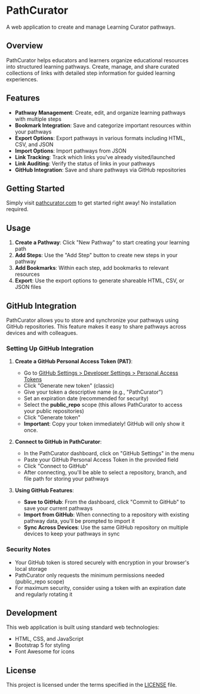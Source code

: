 # PathCurator

A web application to create and manage Learning Curator pathways.

## Overview

PathCurator helps educators and learners organize educational resources into structured learning pathways. Create, manage, and share curated collections of links with detailed step information for guided learning experiences.

## Features

- **Pathway Management**: Create, edit, and organize learning pathways with multiple steps
- **Bookmark Integration**: Save and categorize important resources within your pathways
- **Export Options**: Export pathways in various formats including HTML, CSV, and JSON
- **Import Options**: Import pathways from JSON
- **Link Tracking**: Track which links you've already visited/launched
- **Link Auditing**: Verify the status of links in your pathways
- **GitHub Integration**: Save and share pathways via GitHub repositories

## Getting Started

Simply visit [pathcurator.com](https://pathcurator.com) to get started right away! No installation required.

## Usage

1. **Create a Pathway**: Click "New Pathway" to start creating your learning path
2. **Add Steps**: Use the "Add Step" button to create new steps in your pathway
3. **Add Bookmarks**: Within each step, add bookmarks to relevant resources
4. **Export**: Use the export options to generate shareable HTML, CSV, or JSON files

## GitHub Integration

PathCurator allows you to store and synchronize your pathways using GitHub repositories. This feature makes it easy to share pathways across devices and with colleagues.

### Setting Up GitHub Integration

1. **Create a GitHub Personal Access Token (PAT)**:
   - Go to [GitHub Settings > Developer Settings > Personal Access Tokens](https://github.com/settings/tokens)
   - Click "Generate new token" (classic)
   - Give your token a descriptive name (e.g., "PathCurator")
   - Set an expiration date (recommended for security)
   - Select the **public_repo** scope (this allows PathCurator to access your public repositories)
   - Click "Generate token"
   - **Important**: Copy your token immediately! GitHub will only show it once.

2. **Connect to GitHub in PathCurator**:
   - In the PathCurator dashboard, click on "GitHub Settings" in the menu
   - Paste your GitHub Personal Access Token in the provided field
   - Click "Connect to GitHub"
   - After connecting, you'll be able to select a repository, branch, and file path for storing your pathways

3. **Using GitHub Features**:
   - **Save to GitHub**: From the dashboard, click "Commit to GitHub" to save your current pathways
   - **Import from GitHub**: When connecting to a repository with existing pathway data, you'll be prompted to import it
   - **Sync Across Devices**: Use the same GitHub repository on multiple devices to keep your pathways in sync

### Security Notes

- Your GitHub token is stored securely with encryption in your browser's local storage
- PathCurator only requests the minimum permissions needed (public_repo scope)
- For maximum security, consider using a token with an expiration date and regularly rotating it

## Development

This web application is built using standard web technologies:
- HTML, CSS, and JavaScript
- Bootstrap 5 for styling
- Font Awesome for icons

## License

This project is licensed under the terms specified in the [LICENSE](LICENSE) file.
